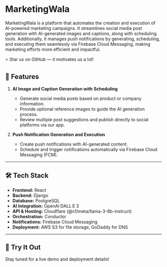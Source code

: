 # MarketingWala

MarketingWala is a platform that automates the creation and execution of AI-powered marketing campaigns. It streamlines social media post generation with AI-generated images and captions, along with scheduling tools. Additionally, it manages push notifications by generating, scheduling, and executing them seamlessly via Firebase Cloud Messaging, making marketing efforts more efficient and impactful.

:star: Star us on GitHub — it motivates us a lot!

## 🚀 Features  
1. **AI Image and Caption Generation with Scheduling**  
   - Generate social media posts based on product or company information.
   - Provide optional reference images to guide the AI generation process.
   - Review multiple post suggestions and publish directly to social platforms via our app.

2. **Push Notification Generation and Execution**  
   - Create push notifications with AI-generated content.  
   - Schedule and trigger notifications automatically via Firebase Cloud Messaging (FCM).

---

## 🛠️ Tech Stack  
- **Frontend:** React  
- **Backend:** Django  
- **Database:** PostgreSQL  
- **AI Integration:** OpenAI DALL·E 3  
- **API & Hosting:** Cloudflare (@cf/meta/llama-3-8b-instruct)  
- **Orchestration:** Conductor  
- **Notifications:** Firebase Cloud Messaging  
- **Deployment:** AWS S3 for file storage, GoDaddy for DNS

---


## 🎉 Try It Out  
Stay tuned for a live demo and deployment details!
